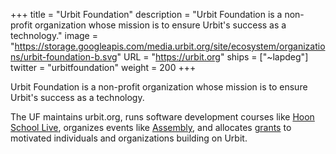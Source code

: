 +++
title = "Urbit Foundation"
description = "Urbit Foundation is a non-profit organization whose mission is to ensure Urbit's success as a technology."
image = "https://storage.googleapis.com/media.urbit.org/site/ecosystem/organizations/urbit-foundation-b.svg"
URL = "https://urbit.org"
ships = ["~lapdeg"]
twitter = "urbitfoundation"
weight = 200
+++

Urbit Foundation is a non-profit organization whose mission is to ensure Urbit's success as a technology. 

The UF maintains urbit.org, runs software development courses like [Hoon School Live](https://developers.urbit.org/courses), organizes events like [Assembly](https://assembly.urbit.org), and allocates [grants](/grants) to motivated individuals and organizations building on Urbit.
